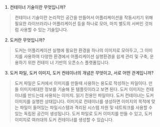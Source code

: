 1. 컨테이너 기술이란 무엇입니까?
> 컨테이너 기술이란 논리적인 공간을 만들어서 어플리케이션을 작동시키기 위해 필요한 라이브러리나 어플리케이션 등을 하나로 모아, 마치 별도의 서버인 것처럼 사용할 수 있는 기술입니다.

2. 도커란 무엇입니까?
> 도커는 어플리케이션 실행에 필요한 환경을 하나의 이미지로 모아두고, 그 이미지를 사용하여 다양한 환경에서 어플리케이션 실행환경을 쉽게 관리 및 구축, 운용하기 위한 컨테이 너 기반의 오픈소스 플랫폼입니다.

3. 도커 파일, 도커 이미지, 도커 컨테이너의 개념은 무엇이고, 서로 어떤 관계입니까?
> 도커 파일은 도커에서 이미지를 만들때 사용하는 용도로 작성하는 파일이다. 만들 이미지에대한 정보를 기술해 둔 템플릿이라고 보면 된다.
> 도커 이미지는 컨테이너를 만드는데 사용되는 이미지. 읽기 전용인 파일이다.
> 도커 컨테이너는 도커 이미지를 실행한 상태입니다. 이미지로 컨테이너를 생성하면 이미지의 목적에 맞는 파일이 들어있는 파일시스템과 격리된 시스템 자원 및 네트워크를 사용할 수 있는 독립된 공간이 생성됩니다.
> 도커 파일로 도커 이미지를 만들 수 있고, 도커 이미지로 여러대의 도커 컨테이너를 생성할 수 있습니다.

